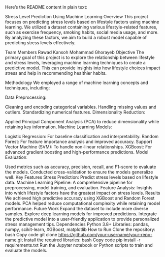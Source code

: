 
Here’s the README content in plain text:

Stress Level Prediction Using Machine Learning
Overview
This project focuses on predicting stress levels based on lifestyle factors using machine learning. We utilized a dataset containing various lifestyle-related features, such as exercise frequency, smoking habits, social media usage, and more. By analyzing these factors, we aim to build a robust model capable of predicting stress levels effectively.

Team Members
Rawad Kansoh
Mohammad Ghorayeb
Objective
The primary goal of this project is to explore the relationship between lifestyle and stress levels, leveraging machine learning techniques to create a predictive model. This can provide insights into how lifestyle choices impact stress and help in recommending healthier habits.

Methodology
We employed a range of machine learning concepts and techniques, including:

Data Preprocessing:

Cleaning and encoding categorical variables.
Handling missing values and outliers.
Standardizing numerical features.
Dimensionality Reduction:

Applied Principal Component Analysis (PCA) to reduce dimensionality while retaining key information.
Machine Learning Models:

Logistic Regression: For baseline classification and interpretability.
Random Forest: For feature importance analysis and improved accuracy.
Support Vector Machine (SVM): To handle non-linear relationships.
XGBoost: For advanced gradient boosting and high-performance predictions.
Model Evaluation:

Used metrics such as accuracy, precision, recall, and F1-score to evaluate the models.
Conducted cross-validation to ensure the models generalize well.
Key Features
Stress Prediction: Predict stress levels based on lifestyle data.
Machine Learning Pipeline: A comprehensive pipeline for preprocessing, model training, and evaluation.
Feature Analysis: Insights into which lifestyle factors have the greatest impact on stress levels.
Results
We achieved high predictive accuracy using XGBoost and Random Forest models.
PCA helped reduce computational complexity while retaining model performance.
Future Work
Expand the dataset to include more diverse samples.
Explore deep learning models for improved predictions.
Integrate the predictive model into a user-friendly application to provide personalized stress management tips.
Dependencies
Python 3.8+
Libraries: pandas, numpy, scikit-learn, XGBoost, matplotlib
How to Run
Clone the repository:
bash
Copy code
git clone https://github.com/your-username/your-repo-name.git
Install the required libraries:
bash
Copy code
pip install -r requirements.txt
Run the Jupyter notebook or Python scripts to train and evaluate the models.
